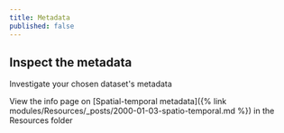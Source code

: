 ```yaml
---
title: Metadata
published: false
---
```


## Inspect the metadata

Investigate your chosen dataset's metadata 



View the info page on [Spatial-temporal metadata]({% link modules/Resources/_posts/2000-01-03-spatio-temporal.md %}) in the Resources folder